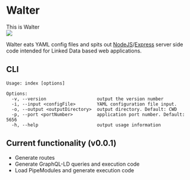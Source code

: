 # Walter
This is Walter  
![](https://mattermost.ilabt.imec.be/files/gcsbmwrq4p86zmoismi6iz3brh/public?h=pTxrBbD5nCLDZtZIaXOv8dUGwLzqRu8gtLRZNLyD8U8)

Walter eats YAML config files and spits out [NodeJS](https://nodejs.org/en/)/[Express](https://expressjs.com/) server side code intended for Linked Data based web applications.

## CLI
```
Usage: index [options]

Options:
  -v, --version                   output the version number
  -i, --input <configFile>        YAML configuration file input.
  -o, --output <outputDirectory>  output directory. Default: CWD
  -p, --port <portNumber>         application port number. Default: 5656
  -h, --help                      output usage information
```

## Current functionality (v0.0.1)
* Generate routes
* Generate GraphQL-LD queries and execution code
* Load PipeModules and generate execution code
